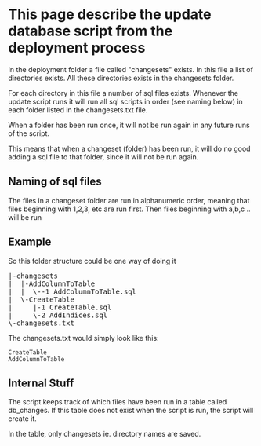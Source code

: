 This page describe the update database script from the deployment process
==========================================================================

In the deployment folder a file called "changesets" exists.
In this file a list of directories exists. 
All these directories exists in the changesets folder.

For each directory in this file a number of sql files exists.
Whenever the update script runs it will run all sql scripts in order (see naming below) in each folder listed in the changesets.txt file.

When a folder has been run once, it will not be run again in any future runs of the script.

This means that when a changeset (folder) has been run, it will do no good adding a sql file to that folder, since it will not be run again.

Naming of sql files
-------------------
The files in a changeset folder are run in alphanumeric order, meaning that files beginning with 1,2,3, etc are run first. Then files beginning with a,b,c .. will be run

Example
-------

So this folder structure could be one way of doing it
<pre>
|-changesets
|  |-AddColumnToTable
|  |  \--1 AddColumnToTable.sql
|  \-CreateTable
|     |-1 CreateTable.sql
|     \-2 AddIndices.sql
\-changesets.txt
</pre>

The changesets.txt would simply look like this:  

    CreateTable  
    AddColumnToTable  

Internal Stuff
--------------
The script keeps track of which files have been run in a table called db_changes.
If this table does not exist when the script is run, the script will create it.

In the table, only changesets ie. directory names are saved.
